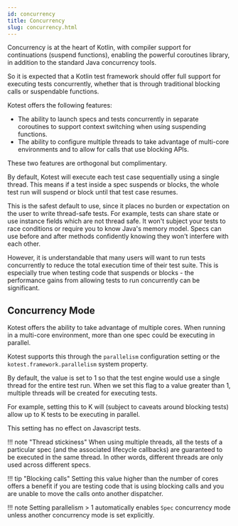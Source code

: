 ```yaml
---
id: concurrency
title: Concurrency
slug: concurrency.html
---
```




Concurrency is at the heart of Kotlin, with compiler support for continuations (suspend functions), enabling
the powerful coroutines library, in addition to the standard Java concurrency tools.

So it is expected that a Kotlin test framework should offer full support for executing tests concurrently, whether that is through
traditional blocking calls or suspendable functions.

Kotest offers the following features:

* The ability to launch specs and tests concurrently in separate coroutines to support context switching when using suspending functions.
* The ability to configure multiple threads to take advantage of multi-core environments and to allow for calls that use blocking APIs.

These two features are orthogonal but complimentary.


By default, Kotest will execute each test case sequentially using a single thread.
This means if a test inside a spec suspends or blocks, the whole test run will suspend or block until that test case resumes.

This is the safest default to use, since it places no burden or expectation on the user to write thread-safe tests. For example,
tests can share state or use instance fields which are not thread safe. It won't subject your tests to race conditions or require you to know Java's memory model. Specs can use before and after methods confidently knowing they won't interfere with each other.

However, it is understandable that many users will want to run tests concurrently to reduce the total execution time of their test suite.
This is especially true when testing code that suspends or blocks - the performance gains from allowing tests to run concurrently can be significant.



## Concurrency Mode

Kotest offers the ability to take advantage of multiple cores.
When running in a multi-core environment, more than one spec could be executing in parallel.

Kotest supports this through the `parallelism` configuration setting or the `kotest.framework.parallelism` system property.

By default, the value is set to 1 so that the test engine would use a single thread for the entire test run.
When we set this flag to a value greater than 1, multiple threads will be created for executing tests.

For example, setting this to K will (subject to caveats around blocking tests) allow up to K tests to be executing in parallel.

This setting has no effect on Javascript tests.

!!! note "Thread stickiness"
    When using multiple threads, all the tests of a particular spec (and the associated lifecycle callbacks) are guaranteed to be executed in the same thread.
    In other words, different threads are only used across different specs.

!!! tip "Blocking calls"
    Setting this value higher than the number of cores offers a benefit if you are testing code that is using
    blocking calls and you are unable to move the calls onto another dispatcher.

!!! note
    Setting parallelism > 1 automatically enables `Spec` concurrency mode unless another concurrency mode is set explicitly.



